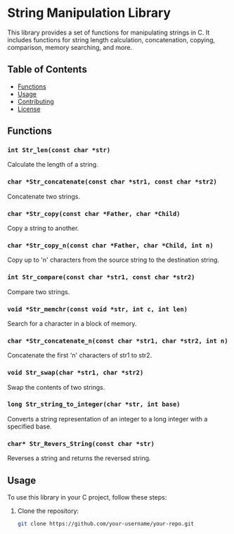# String Manipulation Library

This library provides a set of functions for manipulating strings in C. It includes functions for string length calculation, concatenation, copying, comparison, memory searching, and more.

## Table of Contents

- [Functions](#functions)
- [Usage](#usage)
- [Contributing](#contributing)
- [License](#license)

## Functions

### `int Str_len(const char *str)`

Calculate the length of a string.

### `char *Str_concatenate(const char *str1, const char *str2)`

Concatenate two strings.

### `char *Str_copy(const char *Father, char *Child)`

Copy a string to another.

### `char *Str_copy_n(const char *Father, char *Child, int n)`

Copy up to 'n' characters from the source string to the destination string.

### `int Str_compare(const char *str1, const char *str2)`

Compare two strings.

### `void *Str_memchr(const void *str, int c, int len)`

Search for a character in a block of memory.

### `char *Str_concatenate_n(const char *str1, char *str2, int n)`

Concatenate the first 'n' characters of str1 to str2.

### `void Str_swap(char *str1, char *str2)`

Swap the contents of two strings.

### `long Str_string_to_integer(char *str, int base)`

Converts a string representation of an integer to a long integer with a specified base.

### `char* Str_Revers_String(const char *str)`

Reverses a string and returns the reversed string.

## Usage

To use this library in your C project, follow these steps:

1. Clone the repository:

   ```bash
   git clone https://github.com/your-username/your-repo.git

